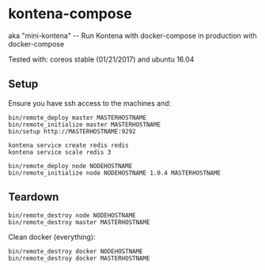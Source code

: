 # kontena-compose

aka "mini-kontena" -- Run Kontena with docker-compose in production with docker-compose

Tested with: coreos stable (01/21/2017) and ubuntu 16.04

## Setup
Ensure you have ssh access to the machines and:

```
bin/remote_deploy master MASTERHOSTNAME
bin/remote_initialize master MASTERHOSTNAME
bin/setup http://MASTERHOSTNAME:9292

kontena service create redis redis
kontena service scale redis 3
```

```
bin/remote_deploy node NODEHOSTNAME
bin/remote_initialize node NODEHOSTNAME 1.0.4 MASTERHOSTNAME
```

## Teardown

```
bin/remote_destroy node NODEHOSTNAME
bin/remote_destroy master MASTERHOSTNAME
```

Clean docker (everything):
```
bin/remote_destroy docker NODEHOSTNAME
bin/remote_destroy docker MASTERHOSTNAME
```